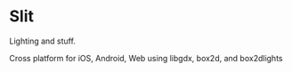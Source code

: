 # Slit
Lighting and stuff.

Cross platform for iOS, Android, Web using libgdx, box2d, and box2dlights
